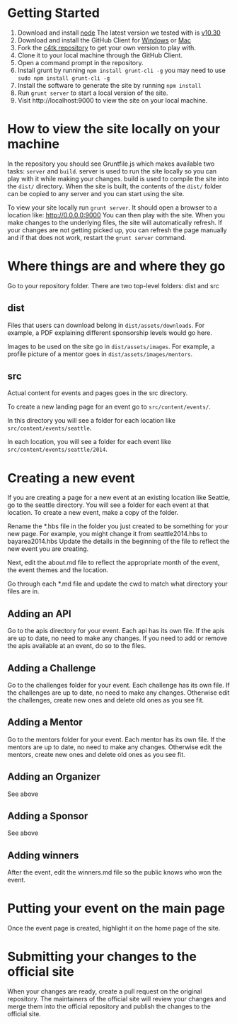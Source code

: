 # Getting Started
1. Download and install [node](http://nodejs.org/) The latest version we tested with is [v10.30](nodejs.org/dist/v0.10.30/)
2. Download and install the GitHub Client for [Windows](https://windows.github.com/) or [Mac](https://mac.github.com/)
3. Fork the [c4tk repository](https://github.com/chrislim/c4tk) to get your own version to play with.
4. Clone it to your local machine through the GitHub Client.
5. Open a command prompt in the repository.
6. Install grunt by running `npm install grunt-cli -g` you may need to use `sudo npm install grunt-cli -g`
7. Install the software to generate the site by running `npm install`
8. Run `grunt server` to start a local version of the site.
9. Visit http://localhost:9000 to view the site on your local machine.

# How to view the site locally on your machine
In the repository you should see Gruntfile.js which makes available two tasks: `server` and `build`.
server is used to run the site locally so you can play with it while making your changes.
build is used to compile the site into the `dist/` directory. When the site is built, the contents of the `dist/` folder can be copied to any server and you can start using the site.

To view your site locally run `grunt server`.
It should open a browser to a location like: http://0.0.0.0:9000
You can then play with the site.
When you make changes to the underlying files, the site will automatically refresh.
If your changes are not getting picked up, you can refresh the page manually and if that does not work, restart the `grunt server` command.

# Where things are and where they go
Go to your repository folder. There are two top-level folders: dist and src

## dist
Files that users can download belong in `dist/assets/downloads`. For example, a PDF explaining different sponsorship levels would go here.

Images to be used on the site go in `dist/assets/images`. For example, a profile picture of a mentor goes in `dist/assets/images/mentors`.

## src
Actual content for events and pages goes in the src directory. 

To create a new landing page for an event go to `src/content/events/`.

In this directory you will see a folder for each location like `src/content/events/seattle`.

In each location, you will see a folder for each event like `src/content/events/seattle/2014`.

# Creating a new event
If you are creating a page for a new event at an existing location like Seattle,
go to the seattle directory.
You will see a folder for each event at that location. To create a new event, make a copy of the folder.

Rename the *.hbs file in the folder you just created to be something for your new page. For example, you might change it from seattle2014.hbs to bayarea2014.hbs
Update the details in the beginning of the file to reflect the new event you are creating.

Next, edit the about.md file to reflect the appropriate month of the event, the event themes and the location.

Go through each *.md file and update the cwd to match what directory your files are in.

## Adding an API
Go to the apis directory for your event. 
Each api has its own file.
If the apis are up to date, no need to make any changes.
If you need to add or remove the apis available at an event, do so to the files.

## Adding a Challenge
Go to the challenges folder for your event.
Each challenge has its own file.
If the challenges are up to date, no need to make any changes.
Otherwise edit the challenges, create new ones and delete old ones as you see fit.

## Adding a Mentor
Go to the mentors folder for your event.
Each mentor has its own file.
If the mentors are up to date, no need to make any changes.
Otherwise edit the mentors, create new ones and delete old ones as you see fit.

## Adding an Organizer
See above

## Adding a Sponsor
See above

## Adding winners
After the event, edit the winners.md file so the public knows who won the event.

# Putting your event on the main page
Once the event page is created, highlight it on the home page of the site.

# Submitting your changes to the official site
When your changes are ready, create a pull request on the original repository.
The maintainers of the official site will review your changes and merge them into the official repository and publish the changes to the official site.
